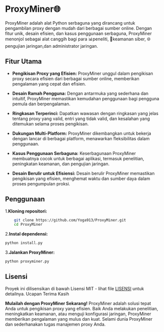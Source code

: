 # ProxyMiner🌐

ProxyMiner adalah alat Python serbaguna yang dirancang untuk pengambilan proxy dengan mudah dari berbagai sumber online. Dengan fitur unik, desain efisien, dan kasus penggunaan serbaguna, ProxyMiner menonjol sebagai alat canggih bagi para 📊peneliti, 🔐keamanan siber, 🌐 pengujian jaringan,dan administrator jaringan.

## Fitur Utama

- **Pengikisan Proxy yang Efisien:** ProxyMiner unggul dalam pengikisan proxy secara efisien dari berbagai sumber online, memberikan pengalaman yang cepat dan efisien.

- **Desain Ramah Pengguna:** Dengan antarmuka yang sederhana dan intuitif, ProxyMiner memastikan kemudahan penggunaan bagi pengguna pemula dan berpengalaman.

- **Ringkasan Terperinci:** Dapatkan wawasan dengan ringkasan yang jelas tentang proxy yang valid, entri yang tidak valid, dan kesalahan yang ditemukan selama proses pengikisan.

- **Dukungan Multi-Platform:** ProxyMiner dikembangkan untuk bekerja dengan lancar di berbagai platform, menawarkan fleksibilitas dalam penggunaan.

- **Kasus Penggunaan Serbaguna:** Keserbagunaan ProxyMiner membuatnya cocok untuk berbagai aplikasi, termasuk penelitian, peningkatan keamanan, dan pengujian jaringan.

- **Desain Berulir untuk Efisiensi:** Desain berulir ProxyMiner memastikan pengikisan yang efisien, menghemat waktu dan sumber daya dalam proses pengumpulan proksi.

## Penggunaan

1.**Kloning repositori:**

```bash
    git clone https://github.com/Yoga913/ProxyMiner.git
    cd ProxyMiner
```

2.**Instal dependensi:**

```bash
python install.py
```
3.**Jalankan ProxyMiner:**

```bash
python proxyminer.py
```

## Lisensi

Proyek ini dilisensikan di bawah Lisensi MIT - lihat file [LISENSI](https://github.com/Yoga913/ProxyMiner/LICENSE) untuk detailnya.
Ucapan Terima Kasih


**Mulailah dengan ProxyMiner Sekarang!**
ProxyMiner adalah solusi tepat Anda untuk pengikisan proxy yang efisien. Baik Anda melakukan penelitian, meningkatkan keamanan, atau menguji konfigurasi jaringan, ProxyMiner memberikan pengalaman yang mulus dan kuat. Selami dunia ProxyMiner dan sederhanakan tugas manajemen proxy Anda. 
